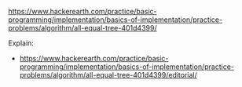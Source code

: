https://www.hackerearth.com/practice/basic-programming/implementation/basics-of-implementation/practice-problems/algorithm/all-equal-tree-401d4399/

Explain:

- https://www.hackerearth.com/practice/basic-programming/implementation/basics-of-implementation/practice-problems/algorithm/all-equal-tree-401d4399/editorial/
